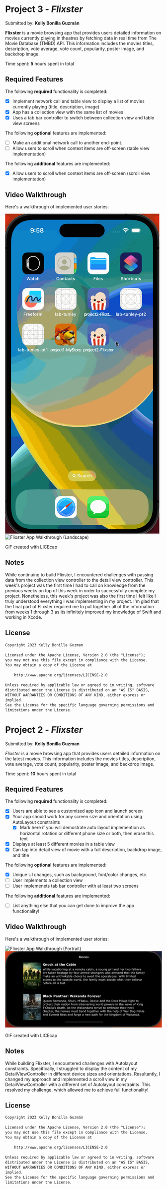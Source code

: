 # Project 3 - *Flixster*

Submitted by: **Kelly Bonilla Guzmán**

**Flixster** is a movie browsing app that provides users detailed information on movies currently playing in theatres by fetching data in real time from The Movie Database (TMBD) API. This information includes the movies titles, description, vote average, vote count, popularity, poster image, and backdrop image. 

Time spent: **5** hours spent in total

## Required Features

The following **required** functionality is completed:

- [X] Implement network call and table view to display a list of movies currently playing (title, description, image)
- [X] App has a collection view with the same list of movies
- [X] Uses a tab bar controller to switch between collection view and table view screens
 
The following **optional** features are implemented:

- [ ] Make an additional network call to another end-point.	
- [ ] Allow users to scroll when context items are off-screen (table view implementation)

The following **additional** features are implemented:

- [X] Allow users to scroll when context items are off-screen (scroll view implementation)

## Video Walkthrough

Here's a walkthrough of implemented user stories:

<img src='project-flixsterpt2-portrait.gif' title='Flixster App Walkthrough (Portrait)' width='' alt='Flixster App Walkthrough (Portrait)' />
<img src='project-flixsterpt2-landscape.gif' title='Flixster App Walkthrough (Landscape)' width='' alt='Flixster App Walkthrough (Landscape)' />

<!-- Replace this with whatever GIF tool you used! -->
GIF created with LICEcap  
<!-- Recommended tools:
[Kap](https://getkap.co/) for macOS
[ScreenToGif](https://www.screentogif.com/) for Windows
[peek](https://github.com/phw/peek) for Linux. -->

## Notes

While continuing to build Flixster, I encountered challenges with passing data from the collection view controller to the detail view controller. This week's project was the first time I had to call on knowledge from the previous weeks on top of this week in order to successfully complete my project. Nonetheless, this week's project was also the first time I felt like I truly understood everything I was implementing in my project. I'm glad that the final part of Flixster required me to put together all of the information from weeks 1 through 3 as its infinitely improved my knowledge of Swift and working in Xcode.

## License

    Copyright 2023 Kelly Bonilla Guzman

    Licensed under the Apache License, Version 2.0 (the "License");
    you may not use this file except in compliance with the License.
    You may obtain a copy of the License at

        http://www.apache.org/licenses/LICENSE-2.0

    Unless required by applicable law or agreed to in writing, software
    distributed under the License is distributed on an "AS IS" BASIS,
    WITHOUT WARRANTIES OR CONDITIONS OF ANY KIND, either express or implied.
    See the License for the specific language governing permissions and
    limitations under the License.

# Project 2 - *Flixster*

Submitted by: **Kelly Bonilla Guzman**

*Flixster* is a movie browsing app that provides users detailed information on the latest movies. This information includes the movies titles,
description, vote average, vote count, popularity, poster image, and backdrop image.

Time spent: **10** hours spent in total

## Required Features

The following **required** functionality is completed:

- [X] Users are able to see a customized app icon and launch screen
- [X] Your app should work for any screen size and orientation using AutoLayout constraints
  - [X] Mark here if you will demostrate auto layout implemention as horizontal rotation or different phone size or both, then erase this text
- [X] Displays at least 5 different movies in a table view
- [X] Can tap into detail view of movie with a full description, backdrop image, and title
 
The following **optional** features are implemented:

- [X] Unique UI changes, such as background, font/color changes, etc.
- [ ] User implements a collection view
- [ ] User implemenets tab bar controller with at least two screens

The following **additional** features are implemented:

- [ ] List anything else that you can get done to improve the app functionality!

## Video Walkthrough

Here's a walkthrough of implemented user stories:

<img src='project-flixsterpt1-portrait.gif' title='Flixster App Walkthrough (Portrait)' width='' alt='Flixster App Walkthrough (Portrait)' />
<img src='project-flixsterpt1-landscape.gif' title='Flixster App Walkthrough (Landscape)' width='' alt='Flixster App Walkthrough (Landscape)' />

<!-- Replace this with whatever GIF tool you used! -->
GIF created with LICEcap 
<!-- Recommended tools:
[Kap](https://getkap.co/) for macOS
[ScreenToGif](https://www.screentogif.com/) for Windows
[peek](https://github.com/phw/peek) for Linux. -->

## Notes

While building Flixster, I encountered challenges with Autolayout constraints. Specifically, I struggled to display the content of my DetailViewController in different device sizes and orientations. Resultantly, I changed my approach and implemented a scroll view in my DetailViewController with a different set of Autolayout constraints. This resolved my challenge, which allowed me to achieve full functionality!

## License

    Copyright 2023 Kelly Bonilla Guzmán

    Licensed under the Apache License, Version 2.0 (the "License");
    you may not use this file except in compliance with the License.
    You may obtain a copy of the License at

        http://www.apache.org/licenses/LICENSE-2.0

    Unless required by applicable law or agreed to in writing, software
    distributed under the License is distributed on an "AS IS" BASIS,
    WITHOUT WARRANTIES OR CONDITIONS OF ANY KIND, either express or implied.
    See the License for the specific language governing permissions and
    limitations under the License.
